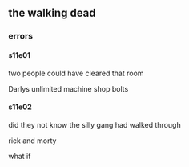 ## the walking dead


### errors
#### s11e01
two people could have cleared that room 

Darlys unlimited machine shop bolts

#### s11e02
did they not know the silly gang had walked through

rick and morty

what if
